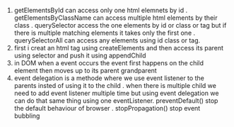 1. getElementsById can access only one  html elemnets by id . getElementsByClassName can access multiple html elements by their class .  querySelector access the one elements by id or class or tag but if there is multiple matching elements it takes only the first one . querySelectorAll can access any elements using id class or tag.
2. first i creat an html tag using createElements and then access its parent using selector and push it using appendChild
3. in DOM when a event occurs  the event first happens on the child element then moves up to its parent grandparent
4. event delegation is a methode where we use event listener to the parents insted of using it to the child . when there is multiple child we need to add event listener multiple time but using event delegation we can do that same thing using one eventListener.
   preventDefault() stop the default behaviour of browser . stopPropagation() stop event bubbling
